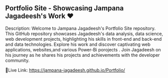 ## **Portfolio Site - Showcasing Jampana Jagadeesh's Work** ❤️
Description: Welcome to Jampana Jagadeesh's Portfolio Site repository. This GitHub repository showcases Jagadeesh's data analysis, data science, web development projects, highlighting his skills in front-end and back-end and data technologies. Explore his work and discover captivating web applications, websites,and various Power-Bi porojects . Join Jagadeesh on his journey as he shares his projects and achievements with the developer community.

🚀Live Link: https://jampana-jagadeesh.github.io/Portfolio/
